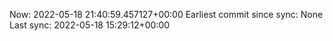 Now: 2022-05-18 21:40:59.457127+00:00 Earliest commit since sync: None Last sync: 2022-05-18 15:29:12+00:00

